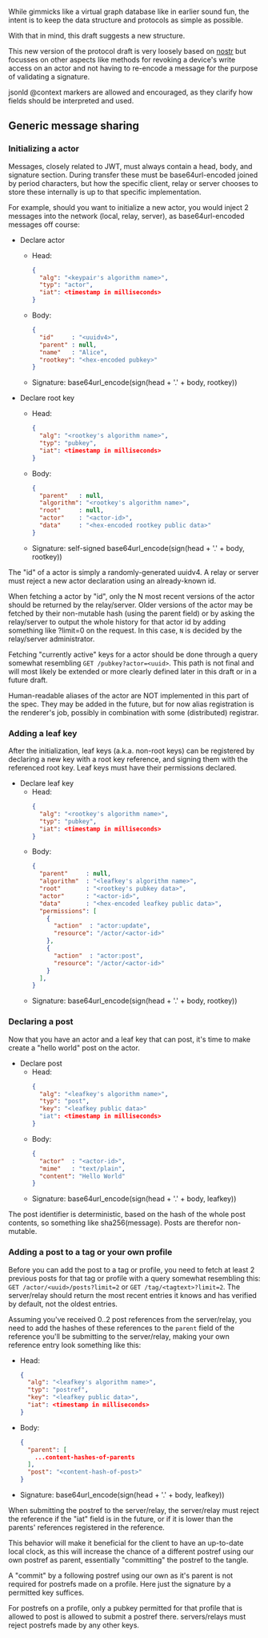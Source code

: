 While gimmicks like a virtual graph database like in earlier sound fun, the
intent is to keep the data structure and protocols as simple as possible.

With that in mind, this draft suggests a new structure.

This new version of the protocol draft is very loosely based on
[nostr](https://nostr.com/) but focusses on other aspects like methods for
revoking a device's write access on an actor and not having to re-encode a
message for the purpose of validating a signature.

jsonld @context markers are allowed and encouraged, as they clarify how fields
should be interpreted and used.

<!--
## Entity types

### Keypair

Tangle: N

Essentially a credential. Could be viewed as a username/password combination,
unique device registration and/or a user session.

### Actor

Tangle: N

### Post

### Channel

Channels, somewhat like actors, are non-tangled entities. They do have a
virtual path containing posts made to them.

Channels using a uuid structure as identifier MUST be part of a channelgroup or
community. Any channel that has an identifier structured differently than a uuid
is by definition public, has no configuration, and anyone can post.

Non-public channels inherit permissions from their assigned channelgroup, but
can have more permissions granted to specific actors.

### ChannelGroup

IDs are uuidv4-structured. Inherit permission config from their assigned
community, but can have more permissions granted to specific actors.

### Community

IDs are uuidv4-structured. During creation of a community, the creator MUST
grant '*' permissions on the community to their own actor, but these may be
changed later should the creator assign a new actor with the '*' permission
and wants to leave.
-->

## Generic message sharing

### Initializing a actor

Messages, closely related to JWT, must always contain a head, body, and
signature section. During transfer these must be base64url-encoded joined by
period characters, but how the specific client, relay or server chooses to store
these internally is up to that specific implementation.

For example, should you want to initialize a new actor, you would inject 2
messages into the network (local, relay, server), as base64url-encoded messages
off course:

- Declare actor
  - Head:
    ```json
    {
      "alg": "<keypair's algorithm name>",
      "typ": "actor",
      "iat": <timestamp in milliseconds>
    }
    ```
  - Body:
    ```json
    {
      "id"     : "<uuidv4>",
      "parent" : null,
      "name"   : "Alice",
      "rootkey": "<hex-encoded pubkey>"
    }
    ```
  - Signature:
    base64url_encode(sign(head + '.' + body, rootkey))

- Declare root key
  - Head:
    ```json
    {
      "alg": "<rootkey's algorithm name>",
      "typ": "pubkey",
      "iat": <timestamp in milliseconds>
    }
    ```
  - Body:
    ```json
    {
      "parent"   : null,
      "algorithm": "<rootkey's algorithm name>",
      "root"     : null,
      "actor"    : "<actor-id>",
      "data"     : "<hex-encoded rootkey public data>"
    }
    ```
  - Signature: self-signed
    base64url_encode(sign(head + '.' + body, rootkey))

The "id" of a actor is simply a randomly-generated uuidv4. A relay or server
must reject a new actor declaration using an already-known id.

When fetching a actor by "id", only the N most recent versions of the actor
should be returned by the relay/server. Older versions of the actor may be
fetched by their non-mutable hash (using the parent field) or by asking the
relay/server to output the whole history for that actor id by adding something
like ?limit=0 on the request. In this case, `N` is decided by the relay/server
administrator.

Fetching "currently active" keys for a actor should be done through a query
somewhat resembling `GET /pubkey?actor=<uuid>`. This path is not final and will
most likely be extended or more clearly defined later in this draft or in a
future draft.

Human-readable aliases of the actor are NOT implemented in this part of the
spec. They may be added in the future, but for now alias registration is the
renderer's job, possibly in combination with some (distributed) registrar.

### Adding a leaf key

After the initialization, leaf keys (a.k.a. non-root keys) can be registered by
declaring a new key with a root key reference, and signing them with the
referenced root key. Leaf keys must have their permissions declared.

- Declare leaf key
  - Head:
    ```json
    {
      "alg": "<rootkey's algorithm name>",
      "typ": "pubkey",
      "iat": <timestamp in milliseconds>
    }
    ```
  - Body:
    ```json
    {
      "parent"     : null,
      "algorithm"  : "<leafkey's algorithm name>",
      "root"       : "<rootkey's pubkey data>",
      "actor"      : "<actor-id>",
      "data"       : "<hex-encoded leafkey public data>",
      "permissions": [
        {
          "action"  : "actor:update",
          "resource": "/actor/<actor-id>"
        },
        {
          "action"  : "actor:post",
          "resource": "/actor/<actor-id>"
        }
      ],
    }
    ```
  - Signature:
    base64url_encode(sign(head + '.' + body, rootkey))

### Declaring a post

Now that you have an actor and a leaf key that can post, it's time to make
create a "hello world" post on the actor.

- Declare post
  - Head:
    ```json
    {
      "alg": "<leafkey's algorithm name>",
      "typ": "post",
      "key": "<leafkey public data>"
      "iat": <timestamp in milliseconds>
    }
    ```
  - Body:
    ```json
    {
      "actor"  : "<actor-id>",
      "mime"   : "text/plain",
      "content": "Hello World"
    }
    ```
  - Signature:
    base64url_encode(sign(head + '.' + body, leafkey))

The post identifier is deterministic, based on the hash of the whole post
contents, so something like sha256(message). Posts are therefor non-mutable.

### Adding a post to a tag or your own profile

Before you can add the post to a tag or profile, you need to fetch at least 2
previous posts for that tag or profile with a query somewhat resembling this:
`GET /actor/<uuid>/posts?limit=2` or `GET /tag/<tagtext>?limit=2`. The
server/relay should return the most recent entries it knows and has verified by
default, not the oldest entries.

Assuming you've received 0..2 post references from the server/relay, you need to
add the hashes of these references to the `parent` field of the reference you'll
be submitting to the server/relay, making your own reference entry look
something like this:

- Head:
  ```json
  {
    "alg": "<leafkey's algorithm name>",
    "typ": "postref",
    "key": "<leafkey public data>",
    "iat": <timestamp in milliseconds>
  }
  ```
- Body:
  ```json
  {
    "parent": [
      ...content-hashes-of-parents
    ],
    "post": "<content-hash-of-post>"
  }
  ```
- Signature:
  base64url_encode(sign(head + '.' + body, leafkey))

When submitting the postref to the server/relay, the server/relay must reject
the reference if the "iat" field is in the future, or if it is lower than the
parents' references registered in the reference.

This behavior will make it beneficial for the client to have an up-to-date local
clock, as this will increase the chance of a different postref using our own
postref as parent, essentially "committing" the postref to the tangle.

A "commit" by a following postref using our own as it's parent is not required
for postrefs made on a profile. Here just the signature by a permitted key
suffices.

For postrefs on a profile, only a pubkey permitted for that profile that is
allowed to post is allowed to submit a postref there. servers/relays must reject
postrefs made by any other keys.
